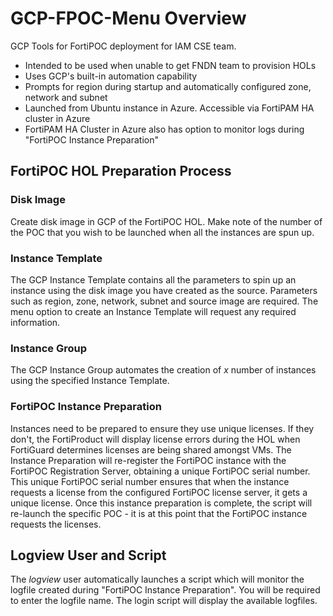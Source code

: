# GCP-FPOC-Menu Overview
GCP Tools for FortiPOC deployment for IAM CSE team.

- Intended to be used when unable to get FNDN team to provision HOLs
- Uses GCP's built-in automation capability
- Prompts for region during startup and automatically configured zone, network and subnet
- Launched from Ubuntu instance in Azure. Accessible via FortiPAM HA cluster in Azure
- FortiPAM HA Cluster in Azure also has option to monitor logs during "FortiPOC Instance Preparation"

## FortiPOC HOL Preparation Process
### Disk Image
Create disk image in GCP of the FortiPOC HOL. Make note of the number of the POC that you wish to be launched when all the instances are spun up.

### Instance Template
The GCP Instance Template contains all the parameters to spin up an instance using the disk image you have created as the source. Parameters such as region, zone, network, subnet and source image are required. The menu option to create an Instance Template will request any required information.

### Instance Group
The GCP Instance Group automates the creation of *x* number of instances using the specified Instance Template.

### FortiPOC Instance Preparation
Instances need to be prepared to ensure they use unique licenses. If they don't, the FortiProduct will display license errors during the HOL when FortiGuard determines licenses are being shared amongst VMs. The Instance Preparation will re-register the FortiPOC instance with the FortiPOC Registration Server, obtaining a unique FortiPOC serial number. This unique FortiPOC serial number ensures that when the instance requests a license from the configured FortiPOC license server, it gets a unique license. Once this instance preparation is complete, the script will re-launch the specific POC - it is at this point that the FortiPOC instance requests the licenses.

## Logview User and Script
The *logview* user automatically launches a script which will monitor the logfile created during "FortiPOC Instance Preparation". You will be required to enter the logfile name. The login script will display the available logfiles.